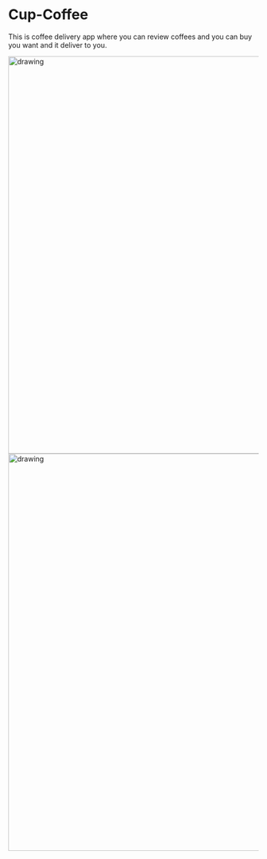 # Cup-Coffee
This is coffee delivery app where you can review coffees and you can buy you want and it deliver to you. 

<img src="https://user-images.githubusercontent.com/55714593/202563850-39feba50-ea75-44b7-a07a-7f6ee78f9759.png" alt="drawing" width="800"/>
<img src="https://user-images.githubusercontent.com/55714593/202563315-c4721165-4407-435a-847c-faf2c26d163b.png" alt="drawing" width="800"/>

